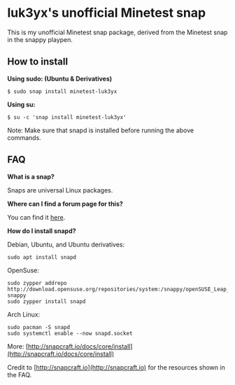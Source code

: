 # luk3yx's unofficial Minetest snap
This is my unofficial Minetest snap package, derived from the Minetest snap in the snappy playpen.

## How to install
**Using sudo: (Ubuntu & Derivatives)**
~~~
$ sudo snap install minetest-luk3yx
~~~

**Using su:**
~~~
$ su -c 'snap install minetest-luk3yx'
~~~


Note: Make sure that snapd is installed before running the above commands.

## FAQ
**What is a snap?**

Snaps are universal Linux packages.

**Where can I find a forum page for this?**

You can find it [here](https://forum.minetest.net/viewtopic.php?f=42&t=16088).

**How do I install snapd?**

Debian, Ubuntu, and Ubuntu derivatives:
~~~
sudo apt install snapd
~~~


OpenSuse:
~~~
sudo zypper addrepo http://download.opensuse.org/repositories/system:/snappy/openSUSE_Leap_42.2/ snappy
sudo zypper install snapd
~~~


Arch Linux:
~~~
sudo pacman -S snapd
sudo systemctl enable --now snapd.socket
~~~


More:
[http://snapcraft.io/docs/core/install](http://snapcraft.io/docs/core/install)

Credit to [http://snapcraft.io](http://snapcraft.io) for the resources shown in the FAQ.
